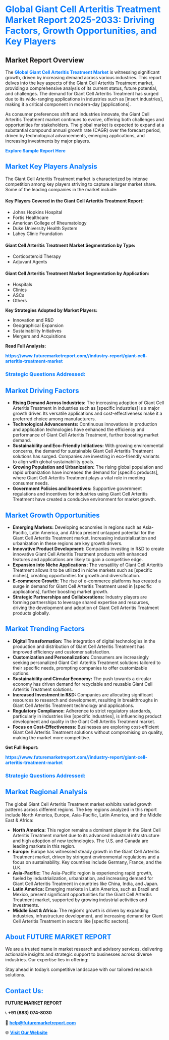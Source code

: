 <h1 style="color: #007BFF;">Global Giant Cell Arteritis Treatment Market Report 2025-2033: Driving Factors, Growth Opportunities, and Key Players</h1>

<section id="overview">
<h2>Market Report Overview</h2>
<p>The <a href="https://www.futuremarketreport.com//industry-report/giant-cell-arteritis-treatment-market" style="color: #007BFF; text-decoration: none;"><strong>Global Giant Cell Arteritis Treatment Market</strong></a> is witnessing significant growth, driven by increasing demand across various industries. This report delves into the key aspects of the Giant Cell Arteritis Treatment market, providing a comprehensive analysis of its current status, future potential, and challenges. The demand for Giant Cell Arteritis Treatment has surged due to its wide-ranging applications in industries such as [insert industries], making it a critical component in modern-day [applications].</p>
<p>As consumer preferences shift and industries innovate, the Giant Cell Arteritis Treatment market continues to evolve, offering both challenges and opportunities for stakeholders. The global market is expected to expand at a substantial compound annual growth rate (CAGR) over the forecast period, driven by technological advancements, emerging applications, and increasing investments by major players.</p>
</section>

<section id="overview">
<p><a href="https://www.futuremarketreport.com//request-sample/reportId=61732" style="color: #007BFF; text-decoration: none;"><strong>Explore Sample Report Here</strong></a></p>
</section>

<section id="key-players">
<h2 style="color: #007BFF;">Market Key Players Analysis</h2>
<p>The Giant Cell Arteritis Treatment market is characterized by intense competition among key players striving to capture a larger market share. Some of the leading companies in the market include:</p>
<h4>Key Players Covered in the Giant Cell Arteritis Treatment Report:</h4>
<ul><li>Johns Hopkins Hospital</li><li>Fortis Healthcare</li><li>American College of Rheumatology</li><li>Duke University Health System</li><li>Lahey Clinic Foundation</li></ul>
<h4>Giant Cell Arteritis Treatment Market Segmentation by Type:</h4>
<ul><li>Corticosteroid Therapy</li><li>Adjuvant Agents</li></ul>

<h4>Giant Cell Arteritis Treatment Market Segmentation by Application:</h4>
<ul><li>Hospitals</li><li>Clinics</li><li>ASCs</li><li>Others</li></ul>
<p><strong>Key Strategies Adopted by Market Players:</strong></p>
<ul>
<li>Innovation and R&D</li>
<li>Geographical Expansion</li>
<li>Sustainability Initiatives</li>
<li>Mergers and Acquisitions</li>
</ul>
</section>

<section>
<p><strong>Read Full Analysis: </strong></p><a href="https://www.futuremarketreport.com//industry-report/giant-cell-arteritis-treatment-market" style="color: #007BFF; text-decoration: none;"><strong>https://www.futuremarketreport.com//industry-report/giant-cell-arteritis-treatment-market</strong></a>
<h3 style="color: #007BFF;">Strategic Questions Addressed:</h3>
</section>

<section id="driving-factors">
<h2 style="color: #007BFF;">Market Driving Factors</h2>
<ul>
<li><strong>Rising Demand Across Industries:</strong> The increasing adoption of Giant Cell Arteritis Treatment in industries such as [specific industries] is a major growth driver. Its versatile applications and cost-effectiveness make it a preferred choice among manufacturers.</li>
<li><strong>Technological Advancements:</strong> Continuous innovations in production and application technologies have enhanced the efficiency and performance of Giant Cell Arteritis Treatment, further boosting market demand.</li>
<li><strong>Sustainability and Eco-Friendly Initiatives:</strong> With growing environmental concerns, the demand for sustainable Giant Cell Arteritis Treatment solutions has surged. Companies are investing in eco-friendly variants to align with global sustainability goals.</li>
<li><strong>Growing Population and Urbanization:</strong> The rising global population and rapid urbanization have increased the demand for [specific products], where Giant Cell Arteritis Treatment plays a vital role in meeting consumer needs.</li>
<li><strong>Government Policies and Incentives:</strong> Supportive government regulations and incentives for industries using Giant Cell Arteritis Treatment have created a conducive environment for market growth.</li>
</ul>
</section>

<section id="growth-opportunities">
<h2 style="color: #007BFF;">Market Growth Opportunities</h2>
<ul>
<li><strong>Emerging Markets:</strong> Developing economies in regions such as Asia-Pacific, Latin America, and Africa present untapped potential for the Giant Cell Arteritis Treatment market. Increasing industrialization and urbanization in these regions are key growth drivers.</li>
<li><strong>Innovative Product Development:</strong> Companies investing in R&D to create innovative Giant Cell Arteritis Treatment products with enhanced features and applications are likely to gain a competitive edge.</li>
<li><strong>Expansion into Niche Applications:</strong> The versatility of Giant Cell Arteritis Treatment allows it to be utilized in niche markets such as [specific niches], creating opportunities for growth and diversification.</li>
<li><strong>E-commerce Growth:</strong> The rise of e-commerce platforms has created a surge in demand for Giant Cell Arteritis Treatment used in [specific applications], further boosting market growth.</li>
<li><strong>Strategic Partnerships and Collaborations:</strong> Industry players are forming partnerships to leverage shared expertise and resources, driving the development and adoption of Giant Cell Arteritis Treatment products globally.</li>
</ul>
</section>

<section id="trending-factors">
<h2 style="color: #007BFF;">Market Trending Factors</h2>
<ul>
<li><strong>Digital Transformation:</strong> The integration of digital technologies in the production and distribution of Giant Cell Arteritis Treatment has improved efficiency and customer satisfaction.</li>
<li><strong>Customization and Personalization:</strong> Consumers are increasingly seeking personalized Giant Cell Arteritis Treatment solutions tailored to their specific needs, prompting companies to offer customizable options.</li>
<li><strong>Sustainability and Circular Economy:</strong> The push towards a circular economy has driven demand for recyclable and reusable Giant Cell Arteritis Treatment solutions.</li>
<li><strong>Increased Investment in R&D:</strong> Companies are allocating significant resources to research and development, resulting in breakthroughs in Giant Cell Arteritis Treatment technology and applications.</li>
<li><strong>Regulatory Compliance:</strong> Adherence to strict regulatory standards, particularly in industries like [specific industries], is influencing product development and quality in the Giant Cell Arteritis Treatment market.</li>
<li><strong>Focus on Cost-Effectiveness:</strong> Businesses are exploring cost-efficient Giant Cell Arteritis Treatment solutions without compromising on quality, making the market more competitive.</li>
</ul>
</section>

<section>
<p><strong>Get Full Report: </strong></p><a href="https://www.futuremarketreport.com//industry-report/giant-cell-arteritis-treatment-market" style="color: #007BFF; text-decoration: none;"><strong>https://www.futuremarketreport.com//industry-report/giant-cell-arteritis-treatment-market</strong></a>
<h3 style="color: #007BFF;">Strategic Questions Addressed:</h3>
</section>


<section id="regional-analysis">
<h2 style="color: #007BFF;">Market Regional Analysis</h2>
<p>The global Giant Cell Arteritis Treatment market exhibits varied growth patterns across different regions. The key regions analyzed in this report include North America, Europe, Asia-Pacific, Latin America, and the Middle East & Africa:</p>
<ul>
<li><strong>North America:</strong> This region remains a dominant player in the Giant Cell Arteritis Treatment market due to its advanced industrial infrastructure and high adoption of new technologies. The U.S. and Canada are leading markets in this region.</li>
<li><strong>Europe:</strong> Europe has witnessed steady growth in the Giant Cell Arteritis Treatment market, driven by stringent environmental regulations and a focus on sustainability. Key countries include Germany, France, and the U.K.</li>
<li><strong>Asia-Pacific:</strong> The Asia-Pacific region is experiencing rapid growth, fueled by industrialization, urbanization, and increasing demand for Giant Cell Arteritis Treatment in countries like China, India, and Japan.</li>
<li><strong>Latin America:</strong> Emerging markets in Latin America, such as Brazil and Mexico, present significant opportunities for the Giant Cell Arteritis Treatment market, supported by growing industrial activities and investments.</li>
<li><strong>Middle East & Africa:</strong> The region’s growth is driven by expanding industries, infrastructure development, and increasing demand for Giant Cell Arteritis Treatment in sectors like [specific sectors].</li>
</ul>
</section>

<footer>
<h2 style="color: #007BFF;">About FUTURE MARKET REPORT</h2>
<p>We are a trusted name in market research and advisory services, delivering actionable insights and strategic support to businesses across diverse industries. Our expertise lies in offering:</p>

<p>Stay ahead in today’s competitive landscape with our tailored research solutions.</p>

<h2 style="color: #007BFF;">Contact Us:</h2>
<p><strong>FUTURE MARKET REPORT</strong></p>
<p>📞 <strong>+91 (883) 074-8030</strong></p>
<p>📧 <strong><a href="mailto:help@futuremarketreport.com" style="color: #007BFF;">help@futuremarketreport.com</a></strong></p>
<p>🌐 <strong><a href="https://www.futuremarketreport.com/" style="color: #007BFF;">Visit Our Website</a></strong></p>
</footer>